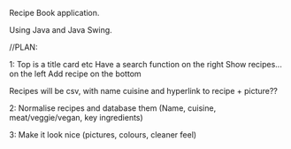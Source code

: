 Recipe Book application.

Using Java and Java Swing.

//PLAN:

1:
Top is a title card etc
Have a search function on the right 
Show recipes... on the left 
Add recipe on the bottom

Recipes will be csv, with name cuisine and hyperlink to recipe + picture??

2:
Normalise recipes and database them (Name, cuisine, meat/veggie/vegan, key ingredients)

3:
Make it look nice (pictures, colours, cleaner feel)